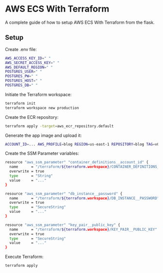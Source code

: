 # AWS ECS With Terraform

A complete guide of how to setup AWS ECS With Terraform from the flask.


## Setup
Create .env file:

```sh
AWS_ACCESS_KEY_ID=" "
AWS_SECRET_ACCESS_KEY=" "
AWS_DEFAULT_REGION=" "
POSTGRES_USER=" "
POSTGRES_PW=" "
POSTGRES_HOST=" "
POSTGRES_DB=" "

```

Initiate the Terraform workspace:

```sh
terraform init
terraform workspace new production
```

Create the ECR repository:

```sh
terraform apply -target=aws_ecr_repository.default
```

Generate the app image and upload it:

```sh
ACCOUNT_ID=... AWS_PROFILE=blog REGION=us-east-1 REPOSITORY=blog TAG=v0.1.0 ../release.sh
```

Create the SSM Parameter variables:

```sh
resource "aws_ssm_parameter" "container_definitions__account_id" {
  name      = "/terraform/${terraform.workspace}/CONTAINER_DEFINITIONS__ACCOUNT_ID"
  overwrite = true
  type      = "String"
  value     = "..."
}

resource "aws_ssm_parameter" "db_instance__password" {
  name      = "/terraform/${terraform.workspace}/DB_INSTANCE__PASSWORD"
  overwrite = true
  type      = "SecureString"
  value     = "..."
}

resource "aws_ssm_parameter" "key_pair__public_key" {
  name      = "/terraform/${terraform.workspace}/KEY_PAIR__PUBLIC_KEY"
  overwrite = true
  type      = "SecureString"
  value     = "..."
}
```

Execute Terraform:

```sh
terraform apply
```
